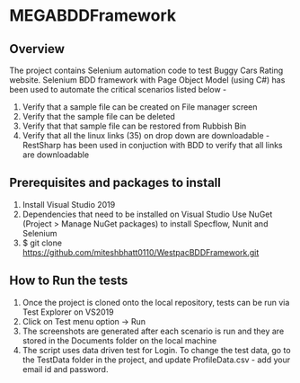 # MEGABDDFramework

## Overview
The project contains Selenium automation code to test Buggy Cars Rating website. Selenium BDD framework with Page Object Model (using C#) has been used to automate the critical 
scenarios listed below - 
1. Verify that a sample file can be created on File manager screen
2. Verify that the sample file can be deleted
3. Verify that that sample file can be restored from Rubbish Bin
4. Verify that all the linux links (35) on drop down are downloadable - RestSharp has been used in conjuction with BDD to verify that all links are downloadable

## Prerequisites and packages to install
1. Install Visual Studio 2019
2. Dependencies that need to be installed on Visual Studio
   Use NuGet (Project > Manage NuGet packages) to install Specflow, Nunit and Selenium
3. $ git clone https://github.com/miteshbhatt0110/WestpacBDDFramework.git


## How to Run the tests
1. Once the project is cloned onto the local repository, tests can be run via Test Explorer on VS2019
2. Click on Test menu option -> Run
3. The screenshots are generated after each scenario is run and they are stored in the Documents folder on the local machine
4. The script uses data driven test for Login. To change the test data, go to the TestData folder in the project, and update ProfileData.csv - add your email id and password. 

